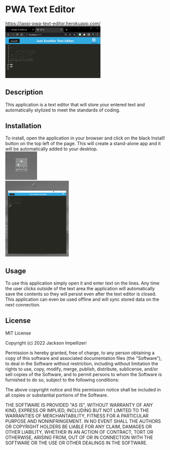 # PWA Text Editor

https://jaxpi-pwa-text-editor.herokuapp.com/
<br><img src="server/images/jatebrowsopen.jpg" style="width:300px; height auto;">

## Description

This application is a text editor that will store your entered text and automatically stylized to meet the standards of coding.

## Installation

To install, open the application in your browser and click on the black Install! button on the top left of the page. This will create a stand-alone app and it will be automatically added to your desktop.
<br><img src="server/images/jateinstapp.jpg" style="width:100px; height auto;">
<br><img src="server/images/jateinstappopen.jpg" style="width:200px; height auto;">

## Usage

To use this application simply open it and enter text on the lines. Any time the user clicks outside of the text area the application will automatically save the contents so they will persist even after the text editor is closed.
This application can even be used offline and will sync stored data on the next connection.

## License

MIT License

Copyright (c) 2022 Jackson Impellizeri

Permission is hereby granted, free of charge, to any person obtaining a copy
of this software and associated documentation files (the "Software"), to deal
in the Software without restriction, including without limitation the rights
to use, copy, modify, merge, publish, distribute, sublicense, and/or sell
copies of the Software, and to permit persons to whom the Software is
furnished to do so, subject to the following conditions:

The above copyright notice and this permission notice shall be included in all
copies or substantial portions of the Software.

THE SOFTWARE IS PROVIDED "AS IS", WITHOUT WARRANTY OF ANY KIND, EXPRESS OR
IMPLIED, INCLUDING BUT NOT LIMITED TO THE WARRANTIES OF MERCHANTABILITY,
FITNESS FOR A PARTICULAR PURPOSE AND NONINFRINGEMENT. IN NO EVENT SHALL THE
AUTHORS OR COPYRIGHT HOLDERS BE LIABLE FOR ANY CLAIM, DAMAGES OR OTHER
LIABILITY, WHETHER IN AN ACTION OF CONTRACT, TORT OR OTHERWISE, ARISING FROM,
OUT OF OR IN CONNECTION WITH THE SOFTWARE OR THE USE OR OTHER DEALINGS IN THE
SOFTWARE.
